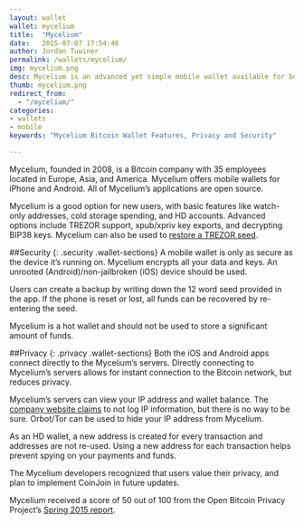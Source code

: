 ```yaml
---
layout: wallet
wallet: mycelium
title:  "Mycelium"
date:   2015-07-07 17:54:46
author: Jordan Tuwiner
permalink: /wallets/mycelium/
img: mycelium.png
desc: Mycelium is an advanced yet simple mobile wallet available for both Android and iOS devices and gives you full control of your private keys.
thumb: mycelium.png
redirect_from:
  - "/mycelium/"
categories: 
- wallets
- mobile
keywords: "Mycelium Bitcoin Wallet Features, Privacy and Security"

---
```


Mycelium, founded in 2008, is a Bitcoin company with 35 employees located in Europe, Asia, and America. Mycelium offers mobile wallets for iPhone and Android. All of Mycelium’s applications are open source.

Mycelium is a good option for new users, with basic features like watch-only addresses, cold storage spending, and HD accounts. Advanced options include TREZOR support, xpub/xpriv key exports, and decrypting BIP38 keys. Mycelium can also be used to [restore a TREZOR seed](/kb/restore-trezor-seed-mycelium-android/).

##Security
{: .security .wallet-sections}
A mobile wallet is only as secure as the device it’s running on. Mycelium encrypts all your data and keys. An unrooted (Android)/non-jailbroken (iOS) device should be used.

Users can create a backup by writing down the 12 word seed provided in the app. If the phone is reset or lost, all funds can be recovered by re-entering the seed.

Mycelium is a hot wallet and should not be used to store a significant amount of funds.

##Privacy
{: .privacy .wallet-sections}
Both the iOS and Android apps connect directly to the Mycelium’s servers. Directly connecting to Mycelium’s servers allows for instant connection to the Bitcoin network, but reduces privacy.

Mycelium’s servers can view your IP address and wallet balance. The [company website claims](https://www.mycelium.com/wallet/FAQ.html#q019) to not log IP information, but there is no way to be sure. Orbot/Tor can be used to hide your IP address from Mycelium.

As an HD wallet, a new address is created for every transaction and addresses are not re-used. Using a new address for each transaction helps prevent spying on your payments and funds.

The Mycelium developers recognized that users value their privacy, and plan to implement CoinJoin in future updates.

Mycelium received a score of 50 out of 100 from the Open Bitcoin Privacy Project’s [Spring 2015 report](http://www.openbitcoinprivacyproject.org/2015/05/spring-2015-wallet-privacy-rating-report/).